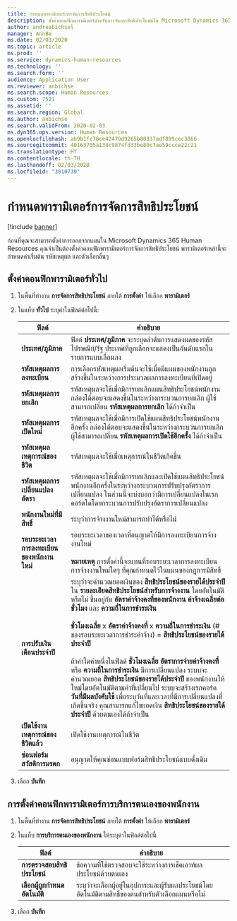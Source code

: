```yaml
---
title: กำหนดพารามิเตอร์การจัดการสิทธิประโยชน์
description: ตั้งค่าคอนฟิกพารามิเตอร์สำหรับการจัดการสิทธิประโยชน์ใน Microsoft Dynamics 365 Human Resources
author: andreabichsel
manager: AnnBe
ms.date: 02/03/2020
ms.topic: article
ms.prod: ''
ms.service: dynamics-human-resources
ms.technology: ''
ms.search.form: ''
audience: Application User
ms.reviewer: anbichse
ms.search.scope: Human Resources
ms.custom: 7521
ms.assetid: ''
ms.search.region: Global
ms.author: anbichse
ms.search.validFrom: 2020-02-03
ms.dyn365.ops.version: Human Resources
ms.openlocfilehash: ab9b1fc78ce42479d9265b80337adf899cec3866
ms.sourcegitcommit: 40163705a134c9874fd33be80c7ae59ccce22c21
ms.translationtype: HT
ms.contentlocale: th-TH
ms.lasthandoff: 02/03/2020
ms.locfileid: "3010739"
---
```

# <a name="set-benefits-management-parameters"></a>กำหนดพารามิเตอร์การจัดการสิทธิประโยชน์

[!include [banner](includes/preview-feature.md)]

ก่อนที่คุณจะสามารถตั้งค่าการออกจากแผนใน Microsoft Dynamics 365 Human Resources คุณจำเป็นต้องตั้งค่าคอนฟิกพารามิเตอร์การจัดการสิทธิประโยชน์ พารามิเตอร์เหล่านี้จะกำหนดค่าเริ่มต้น รหัสเหตุผล และตัวเลือกอื่นๆ

## <a name="configure-general-parameters"></a>ตั้งค่าคอนฟิกพารามิเตอร์ทั่วไป

1. ในพื้นที่ทำงาน **การจัดการสิทธิประโยชน์** ภายใต้ **การตั้งค่า** ให้เลือก **พารามิเตอร์**

2. ในแท็บ **ทั่วไป** ระบุค่าในฟิลด์ต่อไปนี้:

   | ฟิลด์ | คำอธิบาย |
   | --- | --- |
   | **ประเทศ/ภูมิภาค** | ฟิลด์ **ประเทศ/ภูมิภาค** จะระบุดลำดับการแสดงผลของรหัสไปรษณีย์/รัฐ ประเทศที่ถูกเลือกจะแสดงเป็นอันดับแรกในรายการแบบเลื่อนลง |
   | **รหัสเหตุผลการลงทะเบียน** | การเลือกรหัสเหตุผลเริ่มต้นจะใช้เมื่อมีแผนของพนักงานถูกสร้างขึ้นในระหว่างการประมวลผลการลงทะเบียนที่เปิดอยู่ |
   | **รหัสเหตุผลการยกเลิก** | รหัสเหตุผลจะใช้เมื่อมีการยกเลิกแผนสิทธิประโยชน์พนักงาน กล่องโต้ตอบจะแสดงขึ้นในระหว่างกระบวนการยกเลิก ผู้ใช้สามารถเปลี่ยน **รหัสเหตุผลการยกเลิก** ได้ถ้าจำเป็น |
   | **รหัสเหตุผลการเปิดใหม่** | รหัสเหตุผลจะใช้เมื่อมีการเปิดใช้แผนสิทธิประโยชน์พนักงานอีกครั้ง กล่องโต้ตอบจะแสดงขึ้นในระหว่างกระบวนการยกเลิก ผู้ใช้สามารถเปลี่ยน **รหัสเหตุผลการเปิดใช้อีกครั้ง** ได้ถ้าจำเป็น | 
   | **รหัสเหตุผลเหตุการณ์ของชีวิต** | รหัสเหตุผลจะใช้เมื่อเหตุการณ์ในชีวิตเกิดขึ้น |
   | **รหัสเหตุผลการเปลี่ยนแปลงอัตรา** | รหัสเหตุผลจะใช้เมื่อมีการยกเลิกและเปิดใช้แผนสิทธิประโยชน์พนักงานอีกครั้งในระหว่างกระบวนการปรับปรุงอัตราการเปลี่ยนแปลง ในส่วนนี้จะบ่งบอกว่ามีการเปลี่ยนแปลงในเรกคอร์ดใดโดยกระบวนการปรับปรุงอัตราการเปลี่ยนแปลง |
   | **พนักงานใหม่ที่มีสิทธิ์** | ระบุว่าการจ้างงานใหม่สามารถทำได้หรือไม่ |
   | **รอบระยะเวลาการลงทะเบียนของพนักงานใหม่** | รอบระยะเวลาของเวลาที่อนุญาตให้มีการลงทะเบียนการจ้างงานใหม่</br></br>**หมายเหตุ** การตั้งค่านี้จะแทนที่รอบระยะเวลาการลงทะเบียนการจ้างงานใหม่ใดๆ ที่คุณกำหนดไว้ในแผนของกฎการมีสิทธิ์ | 
   | **การปรับเงินเดือนประจำปี** | ระบุว่าจะคำนวณยอดเงินของ **สิทธิประโยชน์ของรายได้ประจำปี** ใน **รายละเอียดสิทธิประโยชน์สำหรับการจ้างงาน** โดยอัตโนมัติหรือไม่ ขึ้นอยู่กับ **อัตราค่าจ้างคงที่ของพนักงาน** **ค่าจ้างเฉลี่ยต่อชั่วโมง** และ **ความถี่ในการชำระเงิน**</br></br>**ชั่วโมงเฉลี่ย** x **อัตราค่าจ้างคงที่** x **ความถี่ในการชำระเงิน** (# ของรอบระยะเวลาการชำระค่าจ้าง) = **สิทธิประโยชน์ของรายได้ประจำปี** </br></br>ถ้าค่าใดค่าหนึ่งในฟิลด์ **ชั่วโมงเฉลี่ย** **อัตราการจ่ายค่าจ้างคงที่** หรือ **ความถี่ในการชำระเงิน** มีการเปลี่ยนแปลง ระบบจะคำนวณยอด **สิทธิประโยชน์ของรายได้ประจำปี** ของพนักงานให้ใหม่โดยอัตโนมัติตามค่าที่เปลี่ยนไป ระบบจะสร้างเรกคอร์ด **วันที่มีผลบังคับใช้** เพื่อระบุวันที่และเวลาที่มีการเปลี่ยนแปลงที่เกิดขึ้นจริง คุณสามารถแก้ไขยอดเงิน **สิทธิประโยชน์ของรายได้ประจำปี** ด้วยตนเองได้ถ้าจำเป็น |
   | **เปิดใช้งานเหตุการณ์ของชีวิตแล้ว** | เปิดใช้งานเหตุการณ์ในชีวิต |
   | **ซ่อนฟอร์มสวัสดิการมรดก** | อนุญาตให้คุณซ่อนแบบฟอร์มสิทธิประโยชน์แบบดั้งเดิม |

3. เลือก **บันทึก**

## <a name="configure-employee-self-service-parameters"></a>การตั้งค่าคอนฟิกพารามิเตอร์การบริการตนเองของพนักงาน

1. ในพื้นที่ทำงาน **การจัดการสิทธิประโยชน์** ภายใต้ **การตั้งค่า** ให้เลือก **พารามิเตอร์**

2. ในแท็บ **การบริการตนเองของพนักงาน** ให้ระบุค่าในฟิลด์ต่อไปนี้

   | ฟิลด์ | คำอธิบาย |
   | --- | --- |
   | **การตรวจสอบสิทธิประโยชน์** | ข้อความที่ใช้ตรวจสอบจะใช้ระหว่างการเช็คเอาท์ผลประโยชน์ด้วยตนเอง |
   | **เลือกผู้ถูกกำหนดอัตโนมัติ** | ระบุว่าจะเลือกผู้อยู่ในอุปการะและผู้รับผลประโยชน์โดยอัตโนมัติตามสิทธิ์ของตนสำหรับตัวเลือกแผนหรือไม่ |

3. เลือก **บันทึก**
